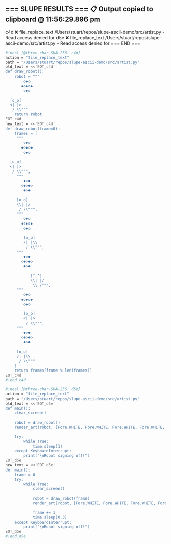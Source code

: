 === SLUPE RESULTS ===
📋 Output copied to clipboard @ 11:56:29.896 pm
---------------------
c4d ❌ file_replace_text /Users/stuart/repos/slupe-ascii-demo/src/artist.py - Read access denied for
d5e ❌ file_replace_text /Users/stuart/repos/slupe-ascii-demo/src/artist.py - Read access denied for
=== END ===
```sh nesl
#!nesl [@three-char-SHA-256: c4d]
action = "file_replace_text"
path = "/Users/stuart/repos/slupe-ascii-demo/src/artist.py"
old_text = <<'EOT_c4d'
def draw_robot():
    robot = """
        ◇◆◇
       ◆◇◆◇◆
        ◇◆◇
    
  [o_o]
  <| |>
   / \\"""
    return robot
EOT_c4d
new_text = <<'EOT_c4d'
def draw_robot(frame=0):
    frames = [
     """
        ◇◆◇
       ◆◇◆◇◆
        ◇◆◇
    
  [o_o]
  <| |>
   / \\""",
     """
        ◆◇◆
       ◇◆◇◆◇
        ◆◇◆
      
     [o_o]
     \\| |/
      / \\""",
     """
        ◇◆◇
       ◆◇◆◇◆
        ◇◆◇
      
        [o_o]
        /| |\\
         / \\""",
     """
        ◆◇◆
       ◇◆◇◆◇
        ◆◇◆
      
           [^_^]
           \\| |/
            \\ /""",
     """
        ◇◆◇
       ◆◇◆◇◆
        ◇◆◇
      
        [o_o]
        <| |>
         / \\""",
     """
        ◆◇◆
       ◇◆◇◆◇
        ◆◇◆
      
     [o_o]
     /| |\\
      / \\"""
    ]
    return frames[frame % len(frames)]
EOT_c4d
#!end_c4d
```

```sh nesl
#!nesl [@three-char-SHA-256: d5e]
action = "file_replace_text"
path = "/Users/stuart/repos/slupe-ascii-demo/src/artist.py"
old_text = <<'EOT_d5e'
def main():
    clear_screen()
    
    robot = draw_robot()
    render_art(robot, [Fore.WHITE, Fore.WHITE, Fore.WHITE, Fore.WHITE, Fore.YELLOW, Fore.BLUE, Fore.RED])
    
    try:
        while True:
            time.sleep(1)
    except KeyboardInterrupt:
        print("\nRobot signing off!")
EOT_d5e
new_text = <<'EOT_d5e'
def main():
    frame = 0
    try:
        while True:
            clear_screen()
            
            robot = draw_robot(frame)
            render_art(robot, [Fore.WHITE, Fore.WHITE, Fore.WHITE, Fore.WHITE, Fore.YELLOW, Fore.BLUE, Fore.RED])
            
            frame += 1
            time.sleep(0.3)
    except KeyboardInterrupt:
        print("\nRobot signing off!")
EOT_d5e
#!end_d5e
```